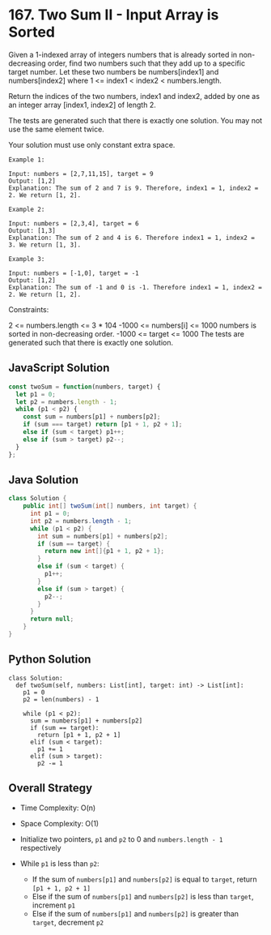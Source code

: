 # 167. Two Sum II - Input Array is Sorted
Given a 1-indexed array of integers numbers that is already sorted in non-decreasing order, find two numbers such that they add up to a specific target number. Let these two numbers be numbers[index1] and numbers[index2] where 1 <= index1 < index2 < numbers.length.

Return the indices of the two numbers, index1 and index2, added by one as an integer array [index1, index2] of length 2.

The tests are generated such that there is exactly one solution. You may not use the same element twice.

Your solution must use only constant extra space.

```
Example 1:

Input: numbers = [2,7,11,15], target = 9
Output: [1,2]
Explanation: The sum of 2 and 7 is 9. Therefore, index1 = 1, index2 = 2. We return [1, 2].

Example 2:

Input: numbers = [2,3,4], target = 6
Output: [1,3]
Explanation: The sum of 2 and 4 is 6. Therefore index1 = 1, index2 = 3. We return [1, 3].

Example 3:

Input: numbers = [-1,0], target = -1
Output: [1,2]
Explanation: The sum of -1 and 0 is -1. Therefore index1 = 1, index2 = 2. We return [1, 2].
 ```

Constraints:

2 <= numbers.length <= 3 * 104
-1000 <= numbers[i] <= 1000
numbers is sorted in non-decreasing order.
-1000 <= target <= 1000
The tests are generated such that there is exactly one solution.

## JavaScript Solution
```js
const twoSum = function(numbers, target) {
  let p1 = 0;
  let p2 = numbers.length - 1;
  while (p1 < p2) {
    const sum = numbers[p1] + numbers[p2];
    if (sum === target) return [p1 + 1, p2 + 1];
    else if (sum < target) p1++;
    else if (sum > target) p2--;
  }
};
```

## Java Solution
```java
class Solution {
    public int[] twoSum(int[] numbers, int target) {
      int p1 = 0;
      int p2 = numbers.length - 1;
      while (p1 < p2) {
        int sum = numbers[p1] + numbers[p2];
        if (sum == target) {
          return new int[]{p1 + 1, p2 + 1};
        }
        else if (sum < target) {
          p1++;
        }
        else if (sum > target) {
          p2--;
        }
      }
      return null;
    }
}
```

## Python Solution
```py3
class Solution:
  def twoSum(self, numbers: List[int], target: int) -> List[int]:
    p1 = 0
    p2 = len(numbers) - 1

    while (p1 < p2):
      sum = numbers[p1] + numbers[p2]
      if (sum == target): 
        return [p1 + 1, p2 + 1]
      elif (sum < target): 
        p1 += 1
      elif (sum > target): 
        p2 -= 1
```

## Overall Strategy
- Time Complexity: O(n)
- Space Complexity: O(1)

- Initialize two pointers, `p1` and `p2` to 0 and `numbers.length - 1` respectively
- While `p1` is less than `p2`:
  - If the sum of `numbers[p1]` and `numbers[p2]` is equal to `target`, return `[p1 + 1, p2 + 1]`
  - Else if the sum of `numbers[p1]` and `numbers[p2]` is less than `target`, increment `p1`
  - Else if the sum of `numbers[p1]` and `numbers[p2]` is greater than `target`, decrement `p2`